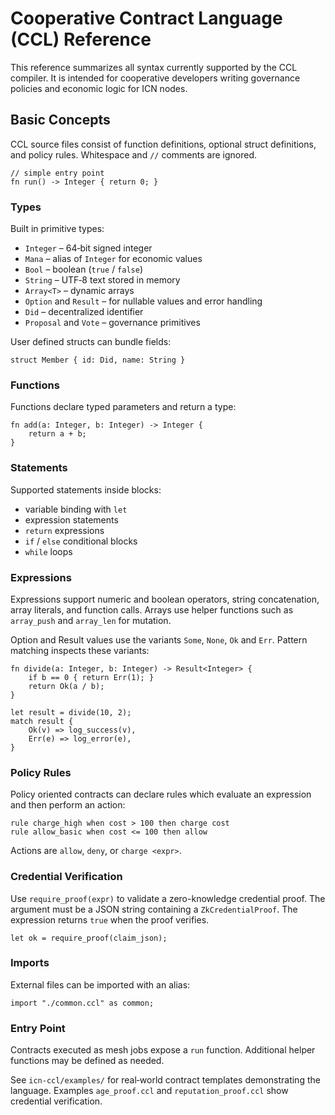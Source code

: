 # Cooperative Contract Language (CCL) Reference

This reference summarizes all syntax currently supported by the CCL compiler.
It is intended for cooperative developers writing governance policies and
economic logic for ICN nodes.

## Basic Concepts

CCL source files consist of function definitions, optional struct definitions,
and policy rules. Whitespace and `//` comments are ignored.

```ccl
// simple entry point
fn run() -> Integer { return 0; }
```

### Types

Built in primitive types:

- `Integer` – 64‑bit signed integer
- `Mana` – alias of `Integer` for economic values
- `Bool`  – boolean (`true` / `false`)
- `String` – UTF‑8 text stored in memory
- `Array<T>` – dynamic arrays
- `Option` and `Result` – for nullable values and error handling
- `Did` – decentralized identifier
- `Proposal` and `Vote` – governance primitives

User defined structs can bundle fields:

```ccl
struct Member { id: Did, name: String }
```

### Functions

Functions declare typed parameters and return a type:

```ccl
fn add(a: Integer, b: Integer) -> Integer {
    return a + b;
}
```

### Statements

Supported statements inside blocks:

- variable binding with `let`
- expression statements
- `return` expressions
- `if` / `else` conditional blocks
- `while` loops

### Expressions

Expressions support numeric and boolean operators, string concatenation, array
literals, and function calls. Arrays use helper functions such as `array_push`
and `array_len` for mutation.

Option and Result values use the variants `Some`, `None`, `Ok` and `Err`.
Pattern matching inspects these variants:

```ccl
fn divide(a: Integer, b: Integer) -> Result<Integer> {
    if b == 0 { return Err(1); }
    return Ok(a / b);
}

let result = divide(10, 2);
match result {
    Ok(v) => log_success(v),
    Err(e) => log_error(e),
}
```

### Policy Rules

Policy oriented contracts can declare rules which evaluate an expression and then
perform an action:

```ccl
rule charge_high when cost > 100 then charge cost
rule allow_basic when cost <= 100 then allow
```

Actions are `allow`, `deny`, or `charge <expr>`.

### Credential Verification

Use `require_proof(expr)` to validate a zero-knowledge credential proof. The
argument must be a JSON string containing a `ZkCredentialProof`. The expression
returns `true` when the proof verifies.

```ccl
let ok = require_proof(claim_json);
```

### Imports

External files can be imported with an alias:

```ccl
import "./common.ccl" as common;
```

### Entry Point

Contracts executed as mesh jobs expose a `run` function. Additional helper
functions may be defined as needed.

See `icn-ccl/examples/` for real‑world contract templates demonstrating the
language. Examples `age_proof.ccl` and `reputation_proof.ccl` show credential
verification.
